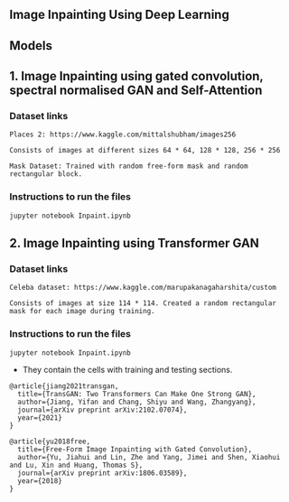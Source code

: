 ## **Image Inpainting Using Deep Learning** 

## Models 
## 1. Image Inpainting using gated convolution, spectral normalised GAN and Self-Attention 

### Dataset links
```
Places 2: https://www.kaggle.com/mittalshubham/images256

Consists of images at different sizes 64 * 64, 128 * 128, 256 * 256

Mask Dataset: Trained with random free-form mask and random rectangular block.
```

### Instructions to run the files 

```
jupyter notebook Inpaint.ipynb
```

## 2. Image Inpainting using Transformer GAN

### Dataset links
```
Celeba dataset: https://www.kaggle.com/marupakanagaharshita/custom 

Consists of images at size 114 * 114. Created a random rectangular mask for each image during training. 
```


### Instructions to run the files 

```
jupyter notebook Inpaint.ipynb
```

- They contain the cells with training and testing sections. 

```
@article{jiang2021transgan,
  title={TransGAN: Two Transformers Can Make One Strong GAN},
  author={Jiang, Yifan and Chang, Shiyu and Wang, Zhangyang},
  journal={arXiv preprint arXiv:2102.07074},
  year={2021}
}

@article{yu2018free,
  title={Free-Form Image Inpainting with Gated Convolution},
  author={Yu, Jiahui and Lin, Zhe and Yang, Jimei and Shen, Xiaohui and Lu, Xin and Huang, Thomas S},
  journal={arXiv preprint arXiv:1806.03589},
  year={2018}
}
```
